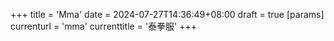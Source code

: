 +++
title = 'Mma'
date = 2024-07-27T14:36:49+08:00
draft = true
[params]
  currenturl = 'mma'
  currenttitle = '泰拳服'
+++
